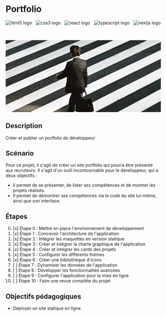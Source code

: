 # Portfolio

<div>
  <img src="https://img.shields.io/badge/HTML5-E34F26?logo=html5&logoColor=white&style=for-the-badge" height="30" alt="html5 logo"  />
  <img width="5" />
  <img src="https://img.shields.io/badge/CSS3-1572B6?logo=css3&logoColor=white&style=for-the-badge" height="30" alt="css3 logo"  />
  <img width="5" />
  <img src="https://img.shields.io/badge/React.js-20232A?logo=react&logoColor=61DAFB&style=for-the-badge" height="30" alt="react logo"  />
  <img width="5" />
  <img src="https://img.shields.io/badge/TypeScript-3178C6?logo=typescript&logoColor=white&style=for-the-badge" height="30" alt="typescript logo"  />
  <img width="5" />
  <img src="https://img.shields.io/badge/Next.js-000000?logo=next.js&logoColor=white&style=for-the-badge" height="30" alt="nextjs logo"  />
  <img width="5" />
</div>
<br>

![Illustration Portfolio](https://raw.githubusercontent.com/MarionCorvez/nina-carducci/main/assets/images/slider/ryoji-iwata-medium.webp)

## Description

Créer et publier un portfolio de développeur

## Scénario

Pour ce projet, il s'agit de créer un site portfolio qui pourra être présenté aux recruteurs. Il s'agit d'un outil incontournable pour le développeur, qui a deux objectifs :

- Il permet de se présenter, de lister ses compétences et de montrer les projets réalisés.
- Il permet de démontrer ses compétences via le code du site lui-même, ainsi que son interface.

## Étapes

0. [x] Étape 0 : Mettre en place l'environnement de développement
1. [x] Étape 1 : Concevoir l'architecture de l'application
2. [x] Étape 2 : Intégrer les maquettes en version statique
3. [x] Étape 3 : Créer et intégrer la charte graphique de l'application
4. [x] Étape 4 : Créer et intégrer les cards des projets
5. [x] Étape 5 : Configurer les différents thèmes
6. [x] Étape 6 : Créer une bibliothèque d'icons
7. [ ] Étape 7 : Dynamiser les données de l'application
8. [ ] Étape 8 : Développer les fonctionnalités avancées
9. [ ] Étape 9 : Configurer l'application pour la mise en ligne
10. [ ] Étape 10 : Faire une revue complète du projet

## Objectifs pédagogiques

- Déployer un site statique en ligne
